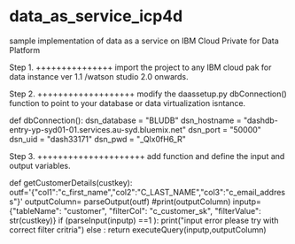 # data_as_service_icp4d
sample implementation of data as a service on IBM Cloud Private for Data Platform

Step 1. 
+++++++++++++++
import the project to any IBM cloud pak for data  instance ver 1.1 /watson studio  2.0 onwards.


Step 2.
+++++++++++++++++++
modify the daassetup.py  dbConnection() function to point to your database or data virtualization isntance.

def dbConnection():
  dsn_database = "BLUDB"
  dsn_hostname = "dashdb-entry-yp-syd01-01.services.au-syd.bluemix.net"
  dsn_port = "50000"
  dsn_uid = "dash33171"
  dsn_pwd = "_Qlx0fH6_R"
  
 

Step 3.
 +++++++++++++++++++++
 add function and define the input and output variables.
 
  def getCustomerDetails(custkey):
  outf='{"col1":"c_first_name","col2":"C_LAST_NAME","col3":"c_email_address"}'
  outputColumn= parseOutput(outf)
  #print(outputColumn)
  inputp={"tableName": "customer", "filterCol": "c_customer_sk", "filterValue": str(custkey)}
  if (parseInput(inputp) ==1 ):
    print("input error please try with correct filter critria")
  else :
    return executeQuery(inputp,outputColumn) 
